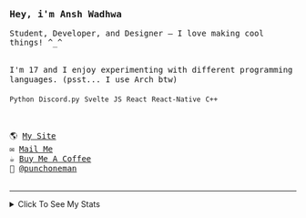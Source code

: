 <samp href="https://anshwadhwa.vercel.app">
    <h3>Hey, i'm Ansh Wadhwa</h3>
    <p>Student, Developer, and Designer — I love making cool things! ^_^</p>
    <br />
    I'm 17 and I enjoy experimenting with different programming languages. (psst... I use Arch btw)
    <br />
    <br />
    <code>Python</code> <code>Discord.py</code> <code>Svelte</code> <code>JS</code> <code>React</code> <code>React-Native</code> <code>C++</code>
    <br />
    <br />
    <h2></h2>
    🌎 <a href="https://simplystudios.github.io/anshwadhwa" target="_blank">My Site</a>
    <br/>
    ✉️ <a href="mailto:work.awadhwa@gmail.com" target="_blank">Mail Me</a>
    <br/>
    ☕️ <a href="https://buymeacoffee/anshwadhwa8" target="_blank">Buy Me A Coffee</a>
    <br/>
    👤 <a href="https://discord.com/users/600278222428438559" target="_blank">@punchoneman</a>
</samp>


<br />
<br />
<hr />
<details>
<summary> Click To See My Stats </summary>
<br />
<br />

<!--START_SECTION:waka-->
![Code Time](http://img.shields.io/badge/Code%20Time-465%20hrs%2022%20mins-blue)

![Profile Views](http://img.shields.io/badge/Profile%20Views-0-blue)

![Lines of code](https://img.shields.io/badge/From%20Hello%20World%20I%27ve%20Written-506.6%20thousand%20lines%20of%20code-blue)

**🐱 My GitHub Data** 

> 📦 213.0 kB Used in GitHub's Storage 
 > 
> 🚫 Not Opted to Hire
 > 
> 📜 48 Public Repositories 
 > 
> 🔑 8 Private Repositories 
 > 
**I'm an Early 🐤** 

```text
🌞 Morning                157 commits         █████░░░░░░░░░░░░░░░░░░░░   18.23 % 
🌆 Daytime                325 commits         █████████░░░░░░░░░░░░░░░░   37.75 % 
🌃 Evening                343 commits         ██████████░░░░░░░░░░░░░░░   39.84 % 
🌙 Night                  36 commits          █░░░░░░░░░░░░░░░░░░░░░░░░   04.18 % 
```
📅 **I'm Most Productive on Saturday** 

```text
Monday                   104 commits         ███░░░░░░░░░░░░░░░░░░░░░░   12.08 % 
Tuesday                  118 commits         ███░░░░░░░░░░░░░░░░░░░░░░   13.70 % 
Wednesday                136 commits         ████░░░░░░░░░░░░░░░░░░░░░   15.80 % 
Thursday                 104 commits         ███░░░░░░░░░░░░░░░░░░░░░░   12.08 % 
Friday                   139 commits         ████░░░░░░░░░░░░░░░░░░░░░   16.14 % 
Saturday                 173 commits         █████░░░░░░░░░░░░░░░░░░░░   20.09 % 
Sunday                   87 commits          ███░░░░░░░░░░░░░░░░░░░░░░   10.10 % 
```


📊 **This Week I Spent My Time On** 

```text
🕑︎ Time Zone: Asia/Kolkata

💬 Programming Languages: 
No Activity Tracked This Week

🔥 Editors: 
No Activity Tracked This Week

🐱‍💻 Projects: 
No Activity Tracked This Week

💻 Operating System: 
No Activity Tracked This Week
```

**I Mostly Code in Python** 

```text
Python                   10 repos            ██████░░░░░░░░░░░░░░░░░░░   22.73 % 
HTML                     10 repos            ██████░░░░░░░░░░░░░░░░░░░   22.73 % 
JavaScript               7 repos             ████░░░░░░░░░░░░░░░░░░░░░   15.91 % 
CSS                      5 repos             ███░░░░░░░░░░░░░░░░░░░░░░   11.36 % 
Svelte                   5 repos             ███░░░░░░░░░░░░░░░░░░░░░░   11.36 % 
```



**Timeline**

![Lines of Code chart](https://raw.githubusercontent.com/simplystudios/simplystudios/main/assets/bar_graph.png)


 Last Updated on 15/05/2025 18:50:46 UTC
<!--END_SECTION:waka-->
</details>
